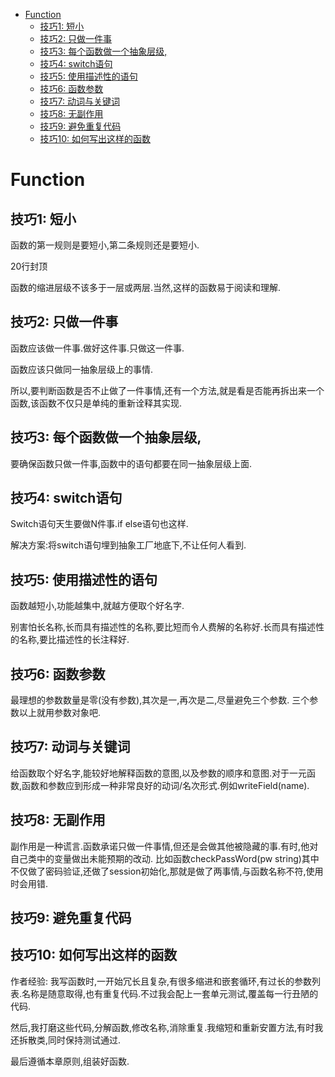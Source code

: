 - [Function](#function)
  - [技巧1: 短小](#技巧1-短小)
  - [技巧2: 只做一件事](#技巧2-只做一件事)
  - [技巧3: 每个函数做一个抽象层级,](#技巧3-每个函数做一个抽象层级)
  - [技巧4: switch语句](#技巧4-switch语句)
  - [技巧5: 使用描述性的语句](#技巧5-使用描述性的语句)
  - [技巧6: 函数参数](#技巧6-函数参数)
  - [技巧7: 动词与关键词](#技巧7-动词与关键词)
  - [技巧8: 无副作用](#技巧8-无副作用)
  - [技巧9: 避免重复代码](#技巧9-避免重复代码)
  - [技巧10: 如何写出这样的函数](#技巧10-如何写出这样的函数)

# Function
## 技巧1: 短小
函数的第一规则是要短小,第二条规则还是要短小.

20行封顶

函数的缩进层级不该多于一层或两层.当然,这样的函数易于阅读和理解.

## 技巧2: 只做一件事
函数应该做一件事.做好这件事.只做这一件事.

函数应该只做同一抽象层级上的事情.

所以,要判断函数是否不止做了一件事情,还有一个方法,就是看是否能再拆出来一个函数,该函数不仅只是单纯的重新诠释其实现.

## 技巧3: 每个函数做一个抽象层级,
要确保函数只做一件事,函数中的语句都要在同一抽象层级上面.

## 技巧4: switch语句
Switch语句天生要做N件事.if else语句也这样.

解决方案:将switch语句埋到抽象工厂地底下,不让任何人看到.

## 技巧5: 使用描述性的语句
函数越短小,功能越集中,就越方便取个好名字.

别害怕长名称,长而具有描述性的名称,要比短而令人费解的名称好.长而具有描述性的名称,要比描述性的长注释好.

## 技巧6: 函数参数
最理想的参数数量是零(没有参数),其次是一,再次是二,尽量避免三个参数. 三个参数以上就用参数对象吧.

## 技巧7: 动词与关键词
给函数取个好名字,能较好地解释函数的意图,以及参数的顺序和意图.对于一元函数,函数和参数应到形成一种非常良好的动词/名次形式.例如writeField(name).

## 技巧8: 无副作用
副作用是一种谎言.函数承诺只做一件事情,但还是会做其他被隐藏的事.有时,他对自己类中的变量做出未能预期的改动.
比如函数checkPassWord(pw string)其中不仅做了密码验证,还做了session初始化,那就是做了两事情,与函数名称不符,使用时会用错.

## 技巧9: 避免重复代码

## 技巧10: 如何写出这样的函数
作者经验: 我写函数时,一开始冗长且复杂,有很多缩进和嵌套循环,有过长的参数列表.名称是随意取得,也有重复代码.不过我会配上一套单元测试,覆盖每一行丑陋的代码.

然后,我打磨这些代码,分解函数,修改名称,消除重复.我缩短和重新安置方法,有时我还拆散类,同时保持测试通过.

最后遵循本章原则,组装好函数.
